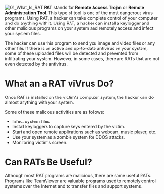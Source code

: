 ![01_What_Is_RAT](https://user-images.githubusercontent.com/90869009/158049395-c436db82-ee34-435e-8944-667c75c0ba62.jpg)
**RAT** stands for **Remote Access Trojan** or **Remote Administration Tool**. This type of tool is one of the most dangerous virus programs. Using RAT, a hacker can take complete control of your computer and do anything with it. Using RAT, a hacker can install a keylogger and other malicious programs on your system and remotely access and infect your system files.

The hacker can use this program to send you image and video files or any other file. If there is an active and up-to-date antivirus on your system, some of these uploaded files will be detected and prevented from infiltrating your system. However, in some cases, there are RATs that are not even detected by the antivirus. 

# What an a RAT viVrus Do?
Once RAT is installed on the victim's computer system, the hacker can do almost anything with your system. 

Some of these malicious activities are as follows:
  * Infect system files.
  * Install keyloggers to capture keys entered by the victim.
  * Start and open remote applications such as webcam, music player, etc.
  * Use your system as a zombie system for DDOS attacks.
  * Monitoring victim's screen.

# Can RATs Be Useful?
Although most RAT programs are malicious, there are some useful RATs. Programs like TeamViewer are valuable programs used to remotely control systems over the Internet and to transfer files and support systems.



